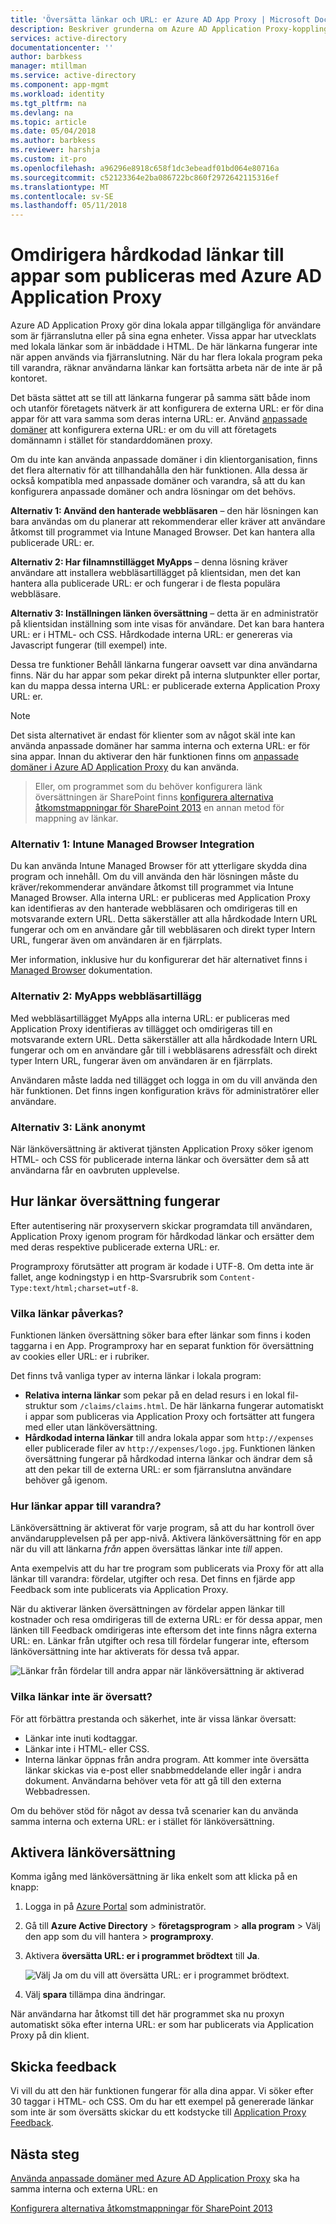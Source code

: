 ```yaml
---
title: 'Översätta länkar och URL: er Azure AD App Proxy | Microsoft Docs'
description: Beskriver grunderna om Azure AD Application Proxy-kopplingar.
services: active-directory
documentationcenter: ''
author: barbkess
manager: mtillman
ms.service: active-directory
ms.component: app-mgmt
ms.workload: identity
ms.tgt_pltfrm: na
ms.devlang: na
ms.topic: article
ms.date: 05/04/2018
ms.author: barbkess
ms.reviewer: harshja
ms.custom: it-pro
ms.openlocfilehash: a96296e8918c658f1dc3ebeadf01bd064e80716a
ms.sourcegitcommit: c52123364e2ba086722bc860f2972642115316ef
ms.translationtype: MT
ms.contentlocale: sv-SE
ms.lasthandoff: 05/11/2018
---
```

# <a name="redirect-hardcoded-links-for-apps-published-with-azure-ad-application-proxy"></a>Omdirigera hårdkodad länkar till appar som publiceras med Azure AD Application Proxy

Azure AD Application Proxy gör dina lokala appar tillgängliga för användare som är fjärranslutna eller på sina egna enheter. Vissa appar har utvecklats med lokala länkar som är inbäddade i HTML. De här länkarna fungerar inte när appen används via fjärranslutning. När du har flera lokala program peka till varandra, räknar användarna länkar kan fortsätta arbeta när de inte är på kontoret. 

Det bästa sättet att se till att länkarna fungerar på samma sätt både inom och utanför företagets nätverk är att konfigurera de externa URL: er för dina appar för att vara samma som deras interna URL: er. Använd [anpassade domäner](manage-apps/application-proxy-configure-custom-domain.md) att konfigurera externa URL: er om du vill att företagets domännamn i stället för standarddomänen proxy.


Om du inte kan använda anpassade domäner i din klientorganisation, finns det flera alternativ för att tillhandahålla den här funktionen. Alla dessa är också kompatibla med anpassade domäner och varandra, så att du kan konfigurera anpassade domäner och andra lösningar om det behövs. 

**Alternativ 1: Använd den hanterade webbläsaren** – den här lösningen kan bara användas om du planerar att rekommenderar eller kräver att användare åtkomst till programmet via Intune Managed Browser. Det kan hantera alla publicerade URL: er. 

**Alternativ 2: Har filnamnstillägget MyApps** – denna lösning kräver användare att installera webbläsartillägget på klientsidan, men det kan hantera alla publicerade URL: er och fungerar i de flesta populära webbläsare. 

**Alternativ 3: Inställningen länken översättning** – detta är en administratör på klientsidan inställning som inte visas för användare. Det kan bara hantera URL: er i HTML- och CSS. Hårdkodade interna URL: er genereras via Javascript fungerar (till exempel) inte.  

Dessa tre funktioner Behåll länkarna fungerar oavsett var dina användarna finns. När du har appar som pekar direkt på interna slutpunkter eller portar, kan du mappa dessa interna URL: er publicerade externa Application Proxy URL: er. 

 
> [!NOTE]
> Det sista alternativet är endast för klienter som av något skäl inte kan använda anpassade domäner har samma interna och externa URL: er för sina appar. Innan du aktiverar den här funktionen finns om [anpassade domäner i Azure AD Application Proxy](manage-apps/application-proxy-configure-custom-domain.md) du kan använda. 

>Eller, om programmet som du behöver konfigurera länk översättningen är SharePoint finns [konfigurera alternativa åtkomstmappningar för SharePoint 2013](https://technet.microsoft.com/library/cc263208.aspx) en annan metod för mappning av länkar. 

 
### <a name="option-1-intune-managed-browser-integration"></a>Alternativ 1: Intune Managed Browser Integration 

Du kan använda Intune Managed Browser för att ytterligare skydda dina program och innehåll. Om du vill använda den här lösningen måste du kräver/rekommenderar användare åtkomst till programmet via Intune Managed Browser. Alla interna URL: er publiceras med Application Proxy kan identifieras av den hanterade webbläsaren och omdirigeras till en motsvarande extern URL. Detta säkerställer att alla hårdkodade Intern URL fungerar och om en användare går till webbläsaren och direkt typer Intern URL, fungerar även om användaren är en fjärrplats.  

Mer information, inklusive hur du konfigurerar det här alternativet finns i [Managed Browser](https://docs.microsoft.com/intune/app-configuration-managed-browser) dokumentation.  

### <a name="option-2-myapps-browser-extension"></a>Alternativ 2: MyApps webbläsartillägg 

Med webbläsartillägget MyApps alla interna URL: er publiceras med Application Proxy identifieras av tillägget och omdirigeras till en motsvarande extern URL. Detta säkerställer att alla hårdkodade Intern URL fungerar och om en användare går till i webbläsarens adressfält och direkt typer Intern URL, fungerar även om användaren är en fjärrplats.  

Användaren måste ladda ned tillägget och logga in om du vill använda den här funktionen. Det finns ingen konfiguration krävs för administratörer eller användare. 

 

### <a name="option-3-link-translation-setting"></a>Alternativ 3: Länk anonymt 

När länköversättning är aktiverat tjänsten Application Proxy söker igenom HTML- och CSS för publicerade interna länkar och översätter dem så att användarna får en oavbruten upplevelse. 



## <a name="how-link-translation-works"></a>Hur länkar översättning fungerar

Efter autentisering när proxyservern skickar programdata till användaren, Application Proxy igenom program för hårdkodad länkar och ersätter dem med deras respektive publicerade externa URL: er.

Programproxy förutsätter att program är kodade i UTF-8. Om detta inte är fallet, ange kodningstyp i en http-Svarsrubrik som `Content-Type:text/html;charset=utf-8`.

### <a name="which-links-are-affected"></a>Vilka länkar påverkas?

Funktionen länken översättning söker bara efter länkar som finns i koden taggarna i en App. Programproxy har en separat funktion för översättning av cookies eller URL: er i rubriker. 

Det finns två vanliga typer av interna länkar i lokala program:

- **Relativa interna länkar** som pekar på en delad resurs i en lokal fil-struktur som `/claims/claims.html`. De här länkarna fungerar automatiskt i appar som publiceras via Application Proxy och fortsätter att fungera med eller utan länköversättning. 
- **Hårdkodad interna länkar** till andra lokala appar som `http://expenses` eller publicerade filer av `http://expenses/logo.jpg`. Funktionen länken översättning fungerar på hårdkodad interna länkar och ändrar dem så att den pekar till de externa URL: er som fjärranslutna användare behöver gå igenom.

### <a name="how-do-apps-link-to-each-other"></a>Hur länkar appar till varandra?

Länköversättning är aktiverat för varje program, så att du har kontroll över användarupplevelsen på per app-nivå. Aktivera länköversättning för en app när du vill att länkarna *från* appen översättas länkar inte *till* appen. 

Anta exempelvis att du har tre program som publicerats via Proxy för att alla länkar till varandra: fördelar, utgifter och resa. Det finns en fjärde app Feedback som inte publicerats via Application Proxy.

När du aktiverar länken översättningen av fördelar appen länkar till kostnader och resa omdirigeras till de externa URL: er för dessa appar, men länken till Feedback omdirigeras inte eftersom det inte finns några externa URL: en. Länkar från utgifter och resa till fördelar fungerar inte, eftersom länköversättning inte har aktiverats för dessa två appar.

![Länkar från fördelar till andra appar när länköversättning är aktiverad](./media/application-proxy-link-translation/one_app.png)

### <a name="which-links-arent-translated"></a>Vilka länkar inte är översatt?

För att förbättra prestanda och säkerhet, inte är vissa länkar översatt:

- Länkar inte inuti kodtaggar. 
- Länkar inte i HTML- eller CSS. 
- Interna länkar öppnas från andra program. Att kommer inte översätta länkar skickas via e-post eller snabbmeddelande eller ingår i andra dokument. Användarna behöver veta för att gå till den externa Webbadressen.

Om du behöver stöd för något av dessa två scenarier kan du använda samma interna och externa URL: er i stället för länköversättning.  

## <a name="enable-link-translation"></a>Aktivera länköversättning

Komma igång med länköversättning är lika enkelt som att klicka på en knapp:

1. Logga in på [Azure Portal](https://portal.azure.com) som administratör.
2. Gå till **Azure Active Directory** > **företagsprogram** > **alla program** > Välj den app som du vill hantera > **programproxy**.
3. Aktivera **översätta URL: er i programmet brödtext** till **Ja**.

   ![Välj Ja om du vill att översätta URL: er i programmet brödtext](./media/application-proxy-link-translation/select_yes.png).
4. Välj **spara** tillämpa dina ändringar.

När användarna har åtkomst till det här programmet ska nu proxyn automatiskt söka efter interna URL: er som har publicerats via Application Proxy på din klient.

## <a name="send-feedback"></a>Skicka feedback

Vi vill du att den här funktionen fungerar för alla dina appar. Vi söker efter 30 taggar i HTML- och CSS. Om du har ett exempel på genererade länkar som inte är som översätts skickar du ett kodstycke till [Application Proxy Feedback](mailto:aadapfeedback@microsoft.com). 

## <a name="next-steps"></a>Nästa steg
[Använda anpassade domäner med Azure AD Application Proxy](manage-apps/application-proxy-configure-custom-domain.md) ska ha samma interna och externa URL: en

[Konfigurera alternativa åtkomstmappningar för SharePoint 2013](https://technet.microsoft.com/library/cc263208.aspx)
